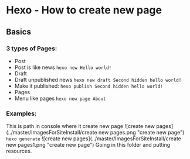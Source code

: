 # Hexo - How to create new page

## Basics
### 3 types of Pages:
* Post
 * Post is like news
 `hexo new Hello world!`
* Draft
 * Draft unpublished news
 `hexo new draft Second hidden hello world!`
 * Make it published:
 `hexo publish Second hidden hello world!`
* Pages
 * Menu like pages
 `hexo new page About`
 ### Examples:
 This is path in console where it create new page
 ![create new pages](../master/ImagesForSiteInstall/create new pages.png "create new page")
 `hexo generate`
 ![create new pages](../master/ImagesForSiteInstall/create new pages1.png "create new page")
 Going in this folder and putting resources.
